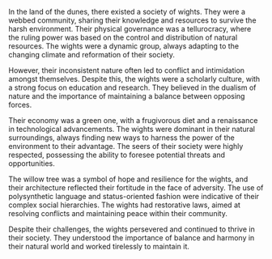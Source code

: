 In the land of the dunes, there existed a society of wights. They were a webbed community, sharing their knowledge and resources to survive the harsh environment. Their physical governance was a tellurocracy, where the ruling power was based on the control and distribution of natural resources. The wights were a dynamic group, always adapting to the changing climate and reformation of their society.

However, their inconsistent nature often led to conflict and intimidation amongst themselves. Despite this, the wights were a scholarly culture, with a strong focus on education and research. They believed in the dualism of nature and the importance of maintaining a balance between opposing forces.

Their economy was a green one, with a frugivorous diet and a renaissance in technological advancements. The wights were dominant in their natural surroundings, always finding new ways to harness the power of the environment to their advantage. The seers of their society were highly respected, possessing the ability to foresee potential threats and opportunities.

The willow tree was a symbol of hope and resilience for the wights, and their architecture reflected their fortitude in the face of adversity. The use of polysynthetic language and status-oriented fashion were indicative of their complex social hierarchies. The wights had restorative laws, aimed at resolving conflicts and maintaining peace within their community.

Despite their challenges, the wights persevered and continued to thrive in their society. They understood the importance of balance and harmony in their natural world and worked tirelessly to maintain it.